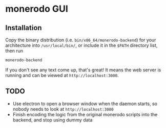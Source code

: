 # monerodo GUI



## Installation

Copy the binary distribution (i.e. `bin/x86_64/monerodo-backend`) for your architecture into `/usr/local/bin/`, or
include it in the `$PATH` directory list, then run

```bash
monerodo-backend
```

If you don't see any text come up, that's great! It means the web server is running
and can be viewed at `http://localhost:3000`.



## TODO

- Use electron to open a browser window when the daemon starts, so nobody needs to
  look at `http://localhost:3000`
- Finish encoding the logic from the original monerodo scripts into the backend, and
  stop using dummy data
